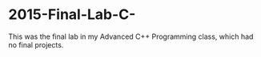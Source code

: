 # 2015-Final-Lab-C-
This was the final lab in my Advanced C++ Programming class, which had no final projects.
